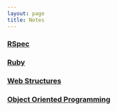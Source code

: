 ```yaml
---
layout: page
title: Notes
---
```


### [RSpec](notes/rspec.html)

### [Ruby](notes/ruby.html)

### [Web Structures](notes/www.html)

### [Object Oriented Programming](notes/oop.html)


<!--stackedit_data:
eyJoaXN0b3J5IjpbLTE3MDQyNzc2NDEsLTE5OTA0MzU5NzAsLT
IyNjE3NTEzOF19
-->